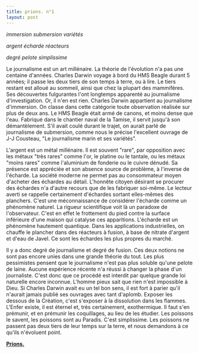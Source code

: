 ```yaml
---
title: prions. n°1
layout: post
---
```


*immersion submersion variétés*

*argent écharde réacteurs*

*degré pelote simplissime*

Le journalisme est un art millénaire. La théorie de l'évolution n'a pas une centaine d'années. Charles Darwin voyage à bord du HMS Beagle durant 5 années; il passe les deux tiers de son temps à terre, ou à lire. Le tiers restant est alloué au sommeil, ainsi que chez la plupart des mammifères. Ses découvertes fulgurantes l'ont longtemps apparenté au journalisme d'investigation. Or, il n'en est rien. Charles Darwin appartient au journalisme d'immersion. On classe dans cette catégorie toute observation réalisée sur plus de deux ans. Le HMS Beagle était armé de canons, et moins dense que l'eau. Fabriqué dans le chantier naval de la Tamise, il servit jusqu'à son démantèlement. S'il avait coulé durant le trajet, on aurait parlé de journalisme de submersion, comme nous le précise l'excellent ouvrage de J-J Cousteau, "Le journalisme marin et ses variétés".

L'argent est un métal millénaire. Il est souvent "rare", par opposition avec les métaux "très rares" comme l'or, le platine ou le tantale, ou les métaux "moins rares" comme l'aluminium de fonderie ou le cuivre dénudé. Sa présence est appréciée et son absence source de problème, à l'inverse de l'écharde. La société moderne ne permet pas au consommateur moyen d'acheter des échardes au détail. L'honnête citoyen désirant se procurer des échardes n'a d'autre recours que de les fabriquer soi-même. Le lecteur averti se rappelle certainement d'échardes sortant elles-mêmes des planchers. C'est une méconnaissance de considérer l'écharde comme un phénomène naturel. La rigueur scientifique voit là un paradoxe de l'observateur. C'est en effet le frottement du pied contre la surface inférieure d'une maison qui catalyse ces apparitions. L'écharde est un phénomène hautement quantique. Dans les applications industrielles, on chauffe le plancher dans des réacteurs à fusion, à base de nitrate d'argent et d'eau de Javel. Ce sont les échardes les plus propres du marché.

Il y a donc degré de journalisme et degré de fusion. Ces deux notions ne sont pas encore unies dans une grande théorie du tout. Les plus pessimistes pensent que le journalisme n'est pas plus soluble qu'une pelote de laine. Aucune expérience récente n'a réussi à changer la phase d'un journaliste. C'est donc que ce procédé est interdit par quelque grande loi naturelle encore inconnue. L'homme pieux sait que rien n'est impossible à Dieu. Si Charles Darwin avait eu un tel bon sens, il est fort à parier qu'il n'aurait jamais publié ses ouvrages avec tant d'aplomb. Exposer les dessous de la Création, c'est s'exposer à la dissolution dans les flammes. L'Enfer existe, il est éternel et, très certainement, exothermique. Il faut s'en prémunir, et en prémunir les coquillages, au lieu de les étudier. Les poissons le savent, les poissons sont au Paradis. C'est simplissime. Les poissons ne passent pas deux tiers de leur temps sur la terre, et nous demandons à ce qu'ils n'évoluent point.

[**Prions.**](../prions.html)
